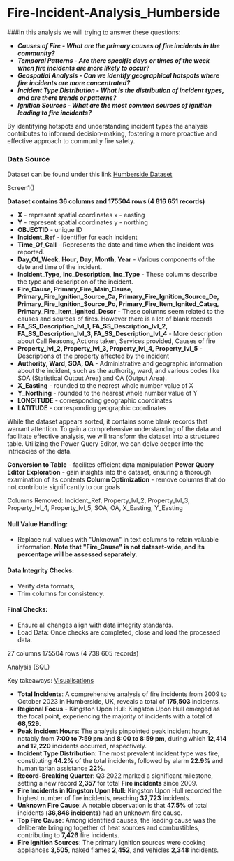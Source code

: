 # Fire-Incident-Analysis_Humberside

###In this analysis we will trying to answer these questions:

- ***Causes of Fire - What are the primary causes of fire incidents in the community?***
- ***Temporal Patterns - Are there specific days or times of the week when fire incidents are more likely to occur?***
- ***Geospatial Analysis - Can we identify geographical hotspots where fire incidents are more concentrated?***
- ***Incident Type Distribution - What is the distribution of incident types, and are there trends or patterns?***
- ***Ignition Sources - What are the most common sources of ignition leading to fire incidents?***


By identifying hotspots and understanding incident types the analysis contributes to informed decision-making, fostering a more proactive and effective approach to community fire safety.


### Data Source
Dataset can be found under this link
[Humberside Dataset](https://data-humbersidefrs.opendata.arcgis.com/search)


Screen1()

**Dataset contains 36 columns and 175504 rows (4 816 651 records)**
- **X**              - represent spatial coordinates x - easting
- **Y**               - represent spatial coordinates y - northing
- **OBJECTID**               - unique ID 
- **Incident_Ref**               - identifier for each incident
- **Time_Of_Call**               - Represents the date and time when the incident was reported.
- **Day_Of_Week**,	**Hour**, **Day**,	**Month**,	**Year**               - Various components of the date and time of the incident.
- **Incident_Type**,	**Inc_Description**,	**Inc_Type**               - These columns describe the type and description of the incident.
- **Fire_Cause, Primary_Fire_Main_Cause, Primary_Fire_Ignition_Source_Ca, Primary_Fire_Ignition_Source_De, Primary_Fire_Ignition_Source_Po, Primary_Fire_Item_Ignited_Categ, Primary_Fire_Item_Ignited_Descr**               - These columns seem related to the causes and sources of fires. However there is a lot of blank records
- **FA_SS_Description_lvl_1, FA_SS_Description_lvl_2, FA_SS_Description_lvl_3, FA_SS_Description_lvl_4**              - More description about Call Reasons, Actions taken, Services provided, Causes of fire
- **Property_lvl_2, Property_lvl_3, Property_lvl_4, Property_lvl_5**               - Descriptions of the property affected by the incident
- **Authority, 	Ward, SOA, OA**               - Administrative and geographic information about the incident, such as the authority, ward, and various codes like SOA (Statistical Output Area) and OA (Output Area).
- **X_Easting**               - rounded to the nearest whole number value of X
- **Y_Northing**               - rounded to the nearest whole number value of Y
- **LONGITUDE**               - corresponding geographic coordinates
- **LATITUDE**               - corresponding geographic coordinates


While the dataset appears sorted, it contains some blank records that warrant attention. To gain a comprehensive understanding of the data and facilitate effective analysis, we will transform the dataset into a structured table. Utilizing the Power Query Editor, we can delve deeper into the intricacies of the data.

**Conversion to Table**               - facilites efficient data manipulation
**Power Query Editor Exploration**    - gain insights into the dataset, ensuring a thorough examination of its contents
**Column Optimization**               - remove columns that do not contribute significantly to our goals

Columns Removed: Incident_Ref, Property_lvl_2, Property_lvl_3, Property_lvl_4, Property_lvl_5, SOA, OA, X_Easting, Y_Easting

#### Null Value Handling:
- Replace null values with "Unknown" in text columns to retain valuable information. **Note that "Fire_Cause" is not dataset-wide, and its percentage will be assessed separately.**
#### Data Integrity Checks: 
- Verify data formats, 
- Trim columns for consistency.
#### Final Checks:
- Ensure all changes align with data integrity standards.
- Load Data: Once checks are completed, close and load the processed data.

27 columns 175504 rows (4 738 605 records)

Analysis (SQL)


Key takeaways: [Visualisations](https://public.tableau.com/app/profile/kacper.sarwuta/viz/UKHumbersideIncidentFireIncidentAnalysis2009-Q32023/Dashboard1?publish=yes)

- **Total Incidents**: A comprehensive analysis of fire incidents from 2009 to October 2023 in Humberside, UK, reveals a total of **175,503**</span> incidents.
- **Regional Focus** - Kingston Upon Hull: Kingston Upon Hull emerged as the focal point, experiencing the majority of incidents with a total of **68,529**.
- **Peak Incident Hours**: The analysis pinpointed peak incident hours, notably from **7:00 to 7:59 pm** and **8:00 to 8:59 pm**, during which **12,414 and 12,220** incidents occurred, respectively.
- **Incident Type Distribution**: The most prevalent incident type was fire, constituting **44.2%** of the total incidents, followed by alarm **22.9%** and humanitarian assistance **22%**.
- **Record-Breaking Quarter**: Q3 2022 marked a significant milestone, setting a new record **2,357** for total **Fire incidents** since 2009.
- **Fire Incidents in Kingston Upon Hull:** Kingston Upon Hull recorded the highest number of fire incidents, reaching **32,723** incidents.
- **Unknown Fire Cause**: A notable observation is that **47.5%** of total incidents (**36,846 incidents**) had an unknown fire cause.
- **Top Fire Cause**: Among identified causes, the leading cause was the deliberate bringing together of heat sources and combustibles, contributing to **7,426** fire incidents.
- **Fire Ignition Sources**: The primary ignition sources were cooking appliances **3,505**, naked flames **2,452**, and vehicles **2,348** incidents.



















